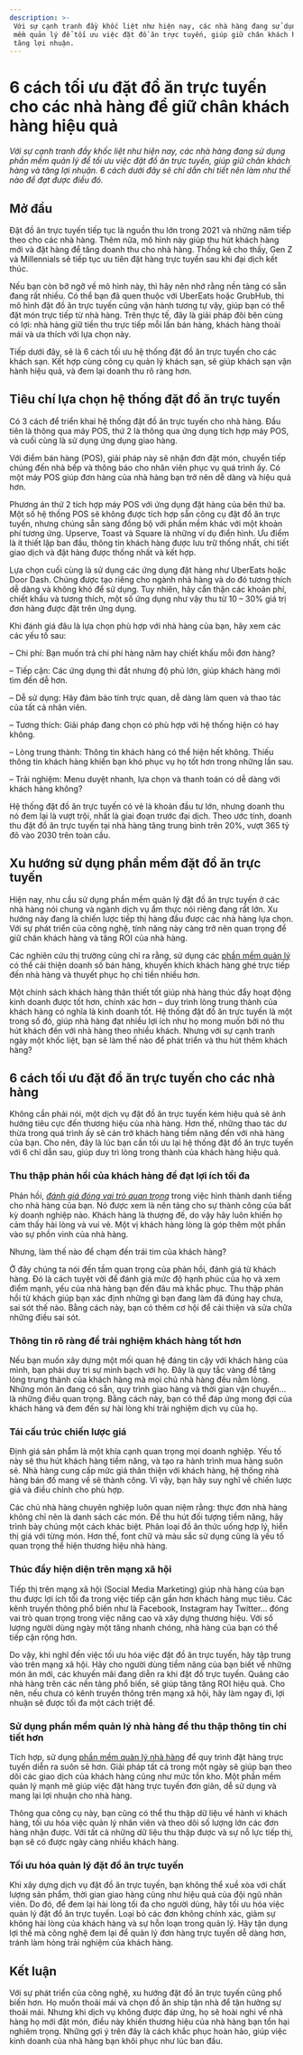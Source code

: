 ```yaml
---
description: >-
 Với sự cạnh tranh đầy khốc liệt như hiện nay, các nhà hàng đang sử dụng phần
 mềm quản lý để tối ưu việc đặt đồ ăn trực tuyến, giúp giữ chân khách hàng và
 tăng lợi nhuận.
---
```


# 6 cách tối ưu đặt đồ ăn trực tuyến cho các nhà hàng để giữ chân khách hàng hiệu quả

_Với sự cạnh tranh đầy khốc liệt như hiện nay, các nhà hàng đang sử dụng phần mềm quản lý để tối ưu việc đặt đồ ăn trực tuyến, giúp giữ chân khách hàng và tăng lợi nhuận. 6 cách dưới đây sẽ chỉ dẫn chi tiết nên làm như thế nào để đạt được điều đó._

## Mở đầu

Đặt đồ ăn trực tuyến tiếp tục là nguồn thu lớn trong 2021 và những năm tiếp theo cho các nhà hàng. Thêm nữa, mô hình này giúp thu hút khách hàng mới và đặt hàng để tăng doanh thu cho nhà hàng. Thống kê cho thấy, Gen Z và Millennials sẽ tiếp tục ưu tiên đặt hàng trực tuyến sau khi đại dịch kết thúc.

Nếu bạn còn bỡ ngỡ về mô hình này, thì hãy nên nhớ rằng nền tảng có sẵn đang rất nhiều. Có thể bạn đã quen thuộc với UberEats hoặc GrubHub, thì mô hình đặt đồ ăn trực tuyến cũng vận hành tương tự vậy, giúp bạn có thể đặt món trực tiếp từ nhà hàng. Trên thực tế, đây là giải pháp đôi bên cùng có lợi: nhà hàng giữ tiền thu trực tiếp mỗi lần bán hàng, khách hàng thoải mái và ưa thích với lựa chọn này.

Tiếp dưới đây, sẽ là 6 cách tối ưu hệ thống đặt đồ ăn trực tuyến cho các khách sạn. Kết hợp cùng công cụ quản lý khách sạn, sẽ giúp khách sạn vận hành hiệu quả, và đem lại doanh thu rõ ràng hơn.

## Tiêu chí lựa chọn hệ thống đặt đồ ăn trực tuyến

Có 3 cách để triển khai hệ thống đặt đồ ăn trực tuyến cho nhà hàng. Đầu tiên là thông qua máy POS, thứ 2 là thông qua ứng dụng tích hợp máy POS, và cuối cùng là sử dụng ứng dụng giao hàng.

Với điểm bán hàng (POS), giải pháp này sẽ nhận đơn đặt món, chuyển tiếp chúng đến nhà bếp và thông báo cho nhân viên phục vụ quá trình ấy. Có một máy POS giúp đơn hàng của nhà hàng bạn trở nên dễ dàng và hiệu quả hơn.

Phương án thứ 2 tích hợp máy POS với ứng dụng đặt hàng của bên thứ ba. Một số hệ thống POS sẽ không được tích hợp sẵn công cụ đặt đồ ăn trực tuyến, nhưng chúng sẵn sàng đồng bộ với phần mềm khác với một khoản phí tương ứng. Upserve, Toast và Square là những ví dụ điển hình. Ưu điểm là ít thiết lập ban đầu, thông tin khách hàng được lưu trữ thống nhất, chi tiết giao dịch và đặt hàng được thống nhất và kết hợp.

Lựa chọn cuối cùng là sử dụng các ứng dụng đặt hàng như UberEats hoặc Door Dash. Chúng được tạo riêng cho ngành nhà hàng và do đó tương thích dễ dàng và không khó để sử dụng. Tuy nhiên, hãy cẩn thận các khoản phí, chiết khấu và tương thích, một số ứng dụng như vậy thu từ 10 – 30% giá trị đơn hàng được đặt trên ứng dụng.

Khi đánh giá đâu là lựa chọn phù hợp với nhà hàng của bạn, hãy xem các các yếu tố sau:

– Chi phí: Bạn muốn trả chi phí hàng năm hay chiết khấu mỗi đơn hàng?

– Tiếp cận: Các ứng dụng thì đắt nhưng độ phủ lớn, giúp khách hàng mới tìm đến dễ hơn.

– Dễ sử dụng: Hãy đảm bảo tính trực quan, dễ dàng làm quen và thao tác của tất cả nhân viên.

– Tương thích: Giải pháp đang chọn có phù hợp với hệ thống hiện có hay không.

– Lòng trung thành: Thông tin khách hàng có thể hiện hết không. Thiếu thông tin khách hàng khiến bạn khó phục vụ họ tốt hơn trong những lần sau.

– Trải nghiệm: Menu duyệt nhanh, lựa chọn và thanh toán có dễ dàng với khách hàng không?

Hệ thống đặt đồ ăn trực tuyến có vẻ là khoản đầu tư lớn, nhưng doanh thu nó đem lại là vượt trội, nhất là giai đoạn trước đại dịch. Theo ước tính, doanh thu đặt đồ ăn trực tuyến tại nhà hàng tăng trung bình trên 20%, vượt 365 tỷ đô vào 2030 trên toàn cầu.

## Xu hướng sử dụng phần mềm đặt đồ ăn trực tuyến

Hiện nay, nhu cầu sử dụng phần mềm quản lý đặt đồ ăn trực tuyến ở các nhà hàng nói chung và ngành dịch vụ ẩm thực nói riêng đang rất lớn. Xu hướng này đang là chiến lược tiếp thị hàng đầu được các nhà hàng lựa chọn. Với sự phát triển của công nghệ, tính năng này càng trở nên quan trọng để giữ chân khách hàng và tăng ROI của nhà hàng.

Các nghiên cứu thị trường cũng chỉ ra rằng, sử dụng các [phần mềm quản lý](https://bluejaypos.vn/article/moi-dieu-can-biet-ve-phan-mem-quan-ly-nha-hang-197) có thể cải thiện doanh số bán hàng, khuyến khích khách hàng ghé trực tiếp đến nhà hàng và thuyết phục họ chi tiền nhiều hơn.

Một chính sách khách hàng thân thiết tốt giúp nhà hàng thúc đẩy hoạt động kinh doanh được tốt hơn, chính xác hơn – duy trình lòng trung thành của khách hàng có nghĩa là kinh doanh tốt. Hệ thống đặt đồ ăn trực tuyến là một trong số đó, giúp nhà hàng đạt nhiều lợi ích như họ mong muốn bởi nó thu hút khách đến với nhà hàng theo nhiều khách. Nhưng với sự cạnh tranh ngày một khốc liệt, bạn sẽ làm thế nào để phát triển và thu hút thêm khách hàng?

## 6 cách tối ưu đặt đồ ăn trực tuyến cho các nhà hàng

Không cần phải nói, một dịch vụ đặt đồ ăn trực tuyến kém hiệu quả sẽ ảnh hưởng tiêu cực đến thương hiệu của nhà hàng. Hơn thế, những thao tác dư thừa trong quá trình ấy sẽ cản trở khách hàng tiềm năng đến với nhà hàng của bạn. Cho nên, đây là lúc bạn cần tối ưu lại hệ thống đặt đồ ăn trực tuyến với 6 chỉ dẫn sau, giúp duy trì lòng trong thành của khách hàng hiệu quả.

### Thu thập phản hồi của khách hàng để đạt lợi ích tối đa

Phản hồi, [_đánh giá đóng vai trò quan trọng_](https://bluejaypos.vn/article/lam-the-nao-de-thu-hut-them-khach-hang-den-tiem-spa-thong-qua-bai-danh-gia-truc-tuyen-203) trong việc hình thành danh tiếng cho nhà hàng của bạn. Nó được xem là nền tảng cho sự thành công của bất kỳ doanh nghiệp nào. Khách hàng là thượng đế, do vậy hãy luôn khiến họ cảm thấy hài lòng và vui vẻ. Một vị khách hàng lòng là góp thêm một phần vào sự phồn vinh của nhà hàng.

Nhưng, làm thế nào để chạm đến trái tim của khách hàng?

Ở đây chúng ta nói đến tầm quan trọng của phản hồi, đánh giá từ khách hàng. Đó là cách tuyệt vời để đánh giá mức độ hạnh phúc của họ và xem điểm mạnh, yếu của nhà hàng bạn đến đâu mà khắc phục. Thu thập phản hồi từ khách giúp bạn xác định những gì bạn đang làm đã đúng hay chưa, sai sót thế nào. Bằng cách này, bạn có thêm cơ hội để cải thiện và sửa chữa những điều sai sót.

### Thông tin rõ ràng để trải nghiệm khách hàng tốt hơn

Nếu bạn muốn xây dựng một mối quan hệ đáng tin cậy với khách hàng của mình, bạn phải duy trì sự minh bạch với họ. Đây là quy tắc vàng để tăng lòng trung thành của khách hàng mà mọi chủ nhà hàng đều nằm lòng. Những món ăn đang có sẵn, quy trình giao hàng và thời gian vận chuyển… là những điều quan trọng. Bằng cách này, bạn có thể đáp ứng mong đợi của khách hàng và đem đến sự hài lòng khi trải nghiệm dịch vụ của họ.

### Tái cấu trúc chiến lược giá

Định giá sản phẩm là một khía cạnh quan trọng mọi doanh nghiệp. Yếu tố này sẽ thu hút khách hàng tiềm năng, và tạo ra hành trình mua hàng suôn sẻ. Nhà hàng cung cấp mức giá thân thiện với khách hàng, hệ thống nhà hàng bán đồ mang về sẽ thành công. Vì vậy, bạn hãy suy nghĩ về chiến lược giá và điều chỉnh cho phù hợp.

Các chủ nhà hàng chuyên nghiệp luôn quan niệm rằng: thực đơn nhà hàng không chỉ nên là danh sách các món. Để thu hút đối tượng tiềm năng, hãy trình bày chúng một cách khác biệt. Phân loại đồ ăn thức uống hợp lý, hiển thị giá với từng món. Hơn thế, font chữ và màu sắc sử dụng cũng là yếu tố quan trọng thể hiện thương hiệu nhà hàng.

### Thúc đẩy hiện diện trên mạng xã hội

Tiếp thị trên mạng xã hội (Social Media Marketing) giúp nhà hàng của bạn thu được lợi ích tối đa trong việc tiếp cận gần hơn khách hàng mục tiêu. Các kênh truyền thông phổ biến như là Facebook, Instagram hay Twitter… đóng vai trò quan trọng trong việc nâng cao và xây dựng thương hiệu. Với số lượng người dùng ngày một tăng nhanh chóng, nhà hàng của bạn có thể tiếp cận rộng hơn.

Do vậy, khi nghĩ đến việc tối ưu hóa việc đặt đồ ăn trực tuyến, hãy tập trung vào trên mạng xã hội. Hãy cho người dùng tiềm năng của bạn biết về những món ăn mới, các khuyến mãi đang diễn ra khi đặt đồ trực tuyến. Quảng cáo nhà hàng trên các nền tảng phổ biến, sẽ giúp tăng tăng ROI hiệu quả. Cho nên, nếu chưa có kênh truyền thông trên mạng xã hội, hãy làm ngay đi, lợi nhuận sẽ được tối đa một cách triệt để.

### Sử dụng phần mềm quản lý nhà hàng để thu thập thông tin chi tiết hơn

Tích hợp, sử dụng [phần mềm quản lý nhà hàng](https://bluejaypos.vn/article/tam-quan-trong-cua-phan-mem-quan-ly-nha-hang-196) để quy trình đặt hàng trực tuyến diễn ra suôn sẻ hơn. Giải pháp tất cả trong một ngày sẽ giúp bạn theo dõi các giao dịch của khách hàng cũng như mức tồn kho. Một phần mềm quản lý mạnh mẽ giúp việc đặt hàng trực tuyến đơn giản, dễ sử dụng và mang lại lợi nhuận cho nhà hàng.

Thông qua công cụ này, bạn cũng có thể thu thập dữ liệu về hành vi khách hàng, tối ưu hóa việc quản lý nhân viên và theo dõi số lượng lớn các đơn hàng nhận được. Với tất cả những dữ liệu thu thập được và sự nỗ lực tiếp thị, bạn sẽ có được ngày càng nhiều khách hàng.

### Tối ưu hóa quản lý đặt đồ ăn trực tuyến

Khi xây dựng dịch vụ đặt đồ ăn trực tuyến, bạn không thể xuề xòa với chất lượng sản phẩm, thời gian giao hàng cũng như hiệu quả của đội ngũ nhân viên. Do đó, để đem lại hài lòng tối đa cho người dùng, hãy tối ưu hóa việc quản lý đặt đồ ăn trực tuyến. Loại bỏ các đơn không chính xác, giảm sự không hài lòng của khách hàng và sự hỗn loạn trong quản lý. Hãy tận dụng lợi thế mà công nghệ đem lại để quản lý đơn hàng trực tuyến dễ dàng hơn, tránh làm hỏng trải nghiệm của khách hàng.

## Kết luận

Với sự phát triển của công nghệ, xu hướng đặt đồ ăn trực tuyến cũng phổ biến hơn. Họ muốn thoải mái và chọn đồ ăn ship tận nhà để tận hưởng sự thoải mái. Nhưng khi dịch vụ không được đáp ứng, họ sẽ hoài nghi về nhà hàng họ mới đặt món, điều này khiến thương hiệu của nhà hàng bạn tổn hại nghiêm trọng. Những gợi ý trên đây là cách khắc phục hoàn hảo, giúp việc kinh doanh của nhà hàng bạn khôi phục như lúc ban đầu.
